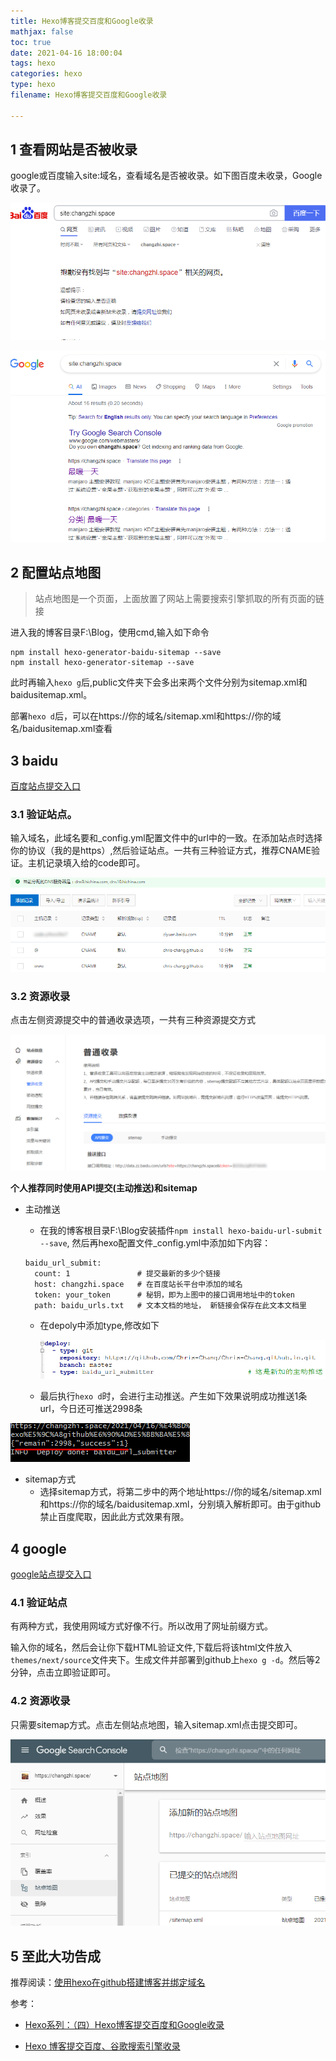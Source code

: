 ```yaml
---
title: Hexo博客提交百度和Google收录
mathjax: false
toc: true
date: 2021-04-16 18:00:04
tags: hexo
categories: hexo
type: hexo
filename: Hexo博客提交百度和Google收录

---
```


## 1 查看网站是否被收录

google或百度输入site:域名，查看域名是否被收录。如下图百度未收录，Google收录了。

<!-- more -->

![image-20210416180311376](Hexo%E5%8D%9A%E5%AE%A2%E6%8F%90%E4%BA%A4%E7%99%BE%E5%BA%A6%E5%92%8CGoogle%E6%94%B6%E5%BD%95/image-20210416180311376.png)

![image-20210416180341954](Hexo%E5%8D%9A%E5%AE%A2%E6%8F%90%E4%BA%A4%E7%99%BE%E5%BA%A6%E5%92%8CGoogle%E6%94%B6%E5%BD%95/image-20210416180341954.png)

## 2 配置站点地图

> 站点地图是一个页面，上面放置了网站上需要搜索引擎抓取的所有页面的链接

进入我的博客目录F:\Blog，使用cmd,输入如下命令

```
npm install hexo-generator-baidu-sitemap --save
npm install hexo-generator-sitemap --save
```

此时再输入`hexo g`后,public文件夹下会多出来两个文件分别为sitemap.xml和baidusitemap.xml。

部署`hexo d`后，可以在https://你的域名/sitemap.xml和https://你的域名/baidusitemap.xml查看

## 3 baidu

[百度站点提交入口](https://ziyuan.baidu.com/linksubmit/url)

### 3.1 验证站点。

输入域名，此域名要和_config.yml配置文件中的url中的一致。在添加站点时选择你的协议（我的是https）,然后验证站点。一共有三种验证方式，推荐CNAME验证。主机记录填入给的code即可。

![image-20210416181353434](Hexo%E5%8D%9A%E5%AE%A2%E6%8F%90%E4%BA%A4%E7%99%BE%E5%BA%A6%E5%92%8CGoogle%E6%94%B6%E5%BD%95/image-20210416181353434.png)

### 3.2 资源收录

点击左侧资源提交中的普通收录选项，一共有三种资源提交方式

![image-20210416181905782](Hexo%E5%8D%9A%E5%AE%A2%E6%8F%90%E4%BA%A4%E7%99%BE%E5%BA%A6%E5%92%8CGoogle%E6%94%B6%E5%BD%95/image-20210416181905782.png)

**个人推荐同时使用API提交(主动推送)和sitemap**

- 主动推送

  - 在我的博客根目录F:\Blog安装插件`npm install hexo-baidu-url-submit --save`, 然后再hexo配置文件_config.yml中添加如下内容：

  ```
  baidu_url_submit:
    count: 1               # 提交最新的多少个链接
    host: changzhi.space   # 在百度站长平台中添加的域名
    token: your_token      # 秘钥，即为上图中的接口调用地址中的token
    path: baidu_urls.txt   # 文本文档的地址， 新链接会保存在此文本文档里
  ```
  - 在depoly中添加type,修改如下

    ![image-20210416182537075](Hexo%E5%8D%9A%E5%AE%A2%E6%8F%90%E4%BA%A4%E7%99%BE%E5%BA%A6%E5%92%8CGoogle%E6%94%B6%E5%BD%95/image-20210416182537075.png)

  - 最后执行`hexo d`时，会进行主动推送。产生如下效果说明成功推送1条url，今日还可推送2998条

![image-20210416183151492](Hexo%E5%8D%9A%E5%AE%A2%E6%8F%90%E4%BA%A4%E7%99%BE%E5%BA%A6%E5%92%8CGoogle%E6%94%B6%E5%BD%95/image-20210416183151492.png)

- sitemap方式
  - 选择sitemap方式，将第二步中的两个地址https://你的域名/sitemap.xml和https://你的域名/baidusitemap.xml，分别填入解析即可。由于github禁止百度爬取，因此此方式效果有限。

## 4 google

[google站点提交入口](https://www.google.com/webmasters/tools/home?hl=zh-CN)

### 4.1 验证站点

有两种方式，我使用网域方式好像不行。所以改用了网址前缀方式。

输入你的域名，然后会让你下载HTML验证文件,下载后将该html文件放入`themes/next/source`文件夹下。生成文件并部署到github上`hexo g -d`。然后等2分钟，点击立即验证即可。

### 4.2 资源收录

只需要sitemap方式。点击左侧站点地图，输入sitemap.xml点击提交即可。

![image-20210416185626286](Hexo%E5%8D%9A%E5%AE%A2%E6%8F%90%E4%BA%A4%E7%99%BE%E5%BA%A6%E5%92%8CGoogle%E6%94%B6%E5%BD%95/image-20210416185626286.png)

## 5 至此大功告成

推荐阅读：[使用hexo在github搭建博客并绑定域名](https://changzhi.space/2021/04/16/%E4%BD%BF%E7%94%A8%E5%9F%9F%E5%90%8D%E5%92%8Chexo%E5%9C%A8github%E6%90%AD%E5%BB%BA%E5%8D%9A%E5%AE%A2/)

参考：

- [Hexo系列：（四）Hexo博客提交百度和Google收录](https://www.jianshu.com/p/7d3d87b52ad7?utm_campaign=maleskine&utm_content=note&utm_medium=seo_notes&utm_source=recommendation)

- [Hexo 博客提交百度、谷歌搜索引擎收录](https://zhuanlan.zhihu.com/p/100922816)